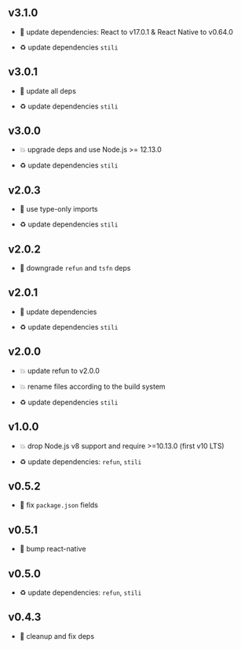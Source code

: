 ## v3.1.0

* 🌱 update dependencies: React to v17.0.1 & React Native to v0.64.0

* ♻️ update dependencies `stili`

## v3.0.1

* 🐞 update all deps

* ♻️ update dependencies `stili`

## v3.0.0

* 💥 upgrade deps and use Node.js >= 12.13.0

* ♻️ update dependencies `stili`

## v2.0.3

* 🐞 use type-only imports

* ♻️ update dependencies `stili`

## v2.0.2

* 🐞 downgrade `refun` and `tsfn` deps

## v2.0.1

* 🐞 update dependencies

* ♻️ update dependencies `stili`

## v2.0.0

* 💥 update refun to v2.0.0

* 💥 rename files according to the build system

* ♻️ update dependencies `stili`

## v1.0.0

* 💥 drop Node.js v8 support and require >=10.13.0 (first v10 LTS)

* ♻️ update dependencies: `refun`, `stili`

## v0.5.2

* 🐞 fix `package.json` fields

## v0.5.1

* 🐞 bump react-native

## v0.5.0

* ♻️ update dependencies: `refun`, `stili`

## v0.4.3

* 🐞 cleanup and fix deps
